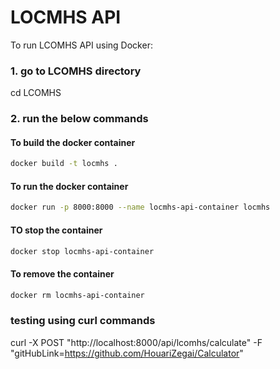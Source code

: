 # LOCMHS API
To run LCOMHS API using Docker:

### 1. go to LCOMHS directory 
cd LCOMHS
### 2. run the below commands

####  To build the docker container
```bash
docker build -t locmhs .
```

#### To run the docker container
```bash
docker run -p 8000:8000 --name locmhs-api-container locmhs
```

#### TO stop the container
```bash
docker stop locmhs-api-container
```

#### To remove the container
```bash 
docker rm locmhs-api-container 
```

### testing using curl commands 
curl -X POST "http://localhost:8000/api/lcomhs/calculate" -F "gitHubLink=https://github.com/HouariZegai/Calculator"